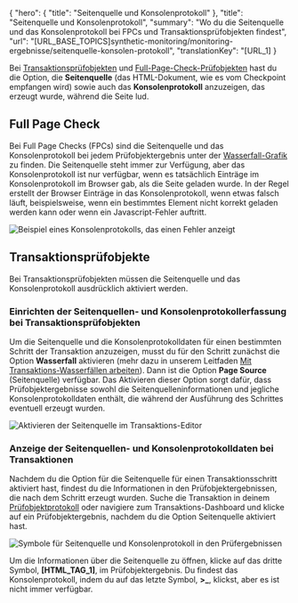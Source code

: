 ﻿{
  "hero": {
    "title": "Seitenquelle und Konsolenprotokoll"
  },
  "title": "Seitenquelle und Konsolenprotokoll",
  "summary": "Wo du die Seitenquelle und das Konsolenprotokoll bei FPCs und Transaktionsprüfobjekten findest",
  "url": "[URL_BASE_TOPICS]synthetic-monitoring/monitoring-ergebnisse/seitenquelle-konsolen-protokoll",
  "translationKey": "[URL_1]
}

Bei [Transaktionsprüfobjekten]([LINK_URL_1]) und [Full-Page-Check-Prüfobjekten]([LINK_URL_2]) hast du die Option, die **Seitenquelle** (das HTML-Dokument, wie es vom Checkpoint empfangen wird) sowie auch das **Konsolenprotokoll** anzuzeigen, das erzeugt wurde, während die Seite lud.


## Full Page Check

Bei Full Page Checks (FPCs) sind die Seitenquelle und das Konsolenprotokoll bei jedem Prüfobjektergebnis unter der [Wasserfall-Grafik]([LINK_URL_3]) zu finden. Die Seitenquelle steht immer zur Verfügung, aber das Konsolenprotokoll ist nur verfügbar, wenn es tatsächlich Einträge im Konsolenprotokoll im Browser gab, als die Seite geladen wurde. In der Regel erstellt der Browser Einträge in das Konsolenprotokoll, wenn etwas falsch läuft, beispielsweise, wenn ein bestimmtes Element nicht korrekt geladen werden kann oder wenn ein Javascript-Fehler auftritt.

![Beispiel eines Konsolenprotokolls, das einen Fehler anzeigt]([LINK_URL_4])

## Transaktionsprüfobjekte

Bei Transaktionsprüfobjekten müssen die Seitenquelle und das Konsolenprotokoll ausdrücklich aktiviert werden.
### Einrichten der Seitenquellen- und Konsolenprotokollerfassung bei Transaktionsprüfobjekten

Um die Seitenquelle und die Konsolenprotokolldaten für einen bestimmten Schritt der Transaktion anzuzeigen, musst du für den Schritt zunächst die Option **Wasserfall** aktivieren (mehr dazu in unserem Leitfaden [Mit Transaktions-Wasserfällen arbeiten]([LINK_URL_5])). Dann ist die Option **Page Source** (Seitenquelle) verfügbar. Das Aktivieren dieser Option sorgt dafür, dass Prüfobjektergebnisse sowohl die Seitenquelleninformationen und jegliche Konsolenprotokolldaten enthält, die während der Ausführung des Schrittes eventuell erzeugt wurden.

![Aktivieren der Seitenquelle im Transaktions-Editor]([LINK_URL_6])

### Anzeige der Seitenquellen- und Konsolenprotokolldaten bei Transaktionen

Nachdem du die Option für die Seitenquelle für einen Transaktionsschritt aktiviert hast, findest du die Informationen in den Prüfobjektergebnissen, die nach dem Schritt erzeugt wurden. Suche die Transaktion in deinem [Prüfobjektprotokoll]([LINK_URL_7]) oder navigiere zum Transaktions-Dashboard und klicke auf ein Prüfobjektergebnis, nachdem du die Option Seitenquelle aktiviert hast.


![Symbole für Seitenquelle und Konsolenprotokoll in den Prüfergebnissen]([LINK_URL_8])

Um die Informationen über die Seitenquelle zu öffnen, klicke auf das dritte Symbol, **[HTML_TAG_1]**, im Prüfobjektergebnis. Du findest das Konsolenprotokoll, indem du auf das letzte Symbol, **>_**, klickst, aber es ist nicht immer verfügbar.

